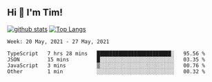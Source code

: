 ## Hi 👋 I'm Tim!
  
  [![github stats](https://github-readme-stats.vercel.app/api?username=thostetler&theme=dracula&count_private=true&show_icons=true)](https://github.com/thostetler/github-readme-stats)
  [![Top Langs](https://github-readme-stats.vercel.app/api/top-langs/?username=thostetler&layout=compact&count_private=true&theme=dracula&show_icons=true)](https://github.com/thostetler/github-readme-stats)
 
<!--START_SECTION:waka-->
```text
Week: 20 May, 2021 - 27 May, 2021

TypeScript   7 hrs 28 mins   ████████████████████████░   95.56 % 
JSON         15 mins         █░░░░░░░░░░░░░░░░░░░░░░░░   03.35 % 
JavaScript   3 mins          ▒░░░░░░░░░░░░░░░░░░░░░░░░   00.76 % 
Other        1 min           ░░░░░░░░░░░░░░░░░░░░░░░░░   00.32 % 
```
<!--END_SECTION:waka-->
